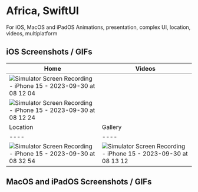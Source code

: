 # Africa, SwiftUI

For iOS, MacOS and iPadOS
Animations, presentation, complex UI, location, videos, multiplatform

## iOS Screenshots / GIFs

| Home | Videos |
| ---- | ---- |
| ![Simulator Screen Recording - iPhone 15 - 2023-09-30 at 08 12 04](https://github.com/sandorferreira1/SwiftUI-Africa/assets/86773115/ab42c64c-2451-4177-81e4-52b17d692661) 
| ![Simulator Screen Recording - iPhone 15 - 2023-09-30 at 08 12 24](https://github.com/sandorferreira1/SwiftUI-Africa/assets/86773115/8a897168-8bdd-41e0-8b26-8a3a15edd018) |
| Location | Gallery |
| ---- | ---- |
| ![Simulator Screen Recording - iPhone 15 - 2023-09-30 at 08 32 54](https://github.com/sandorferreira1/SwiftUI-Africa/assets/86773115/b94a94b0-87c0-4df6-8a0c-f44e80ec9663) | ![Simulator Screen Recording - iPhone 15 - 2023-09-30 at 08 13 12](https://github.com/sandorferreira1/SwiftUI-Africa/assets/86773115/0cf460d6-077b-4961-a963-85b0f3fbe232) |


## MacOS and iPadOS Screenshots / GIFs

